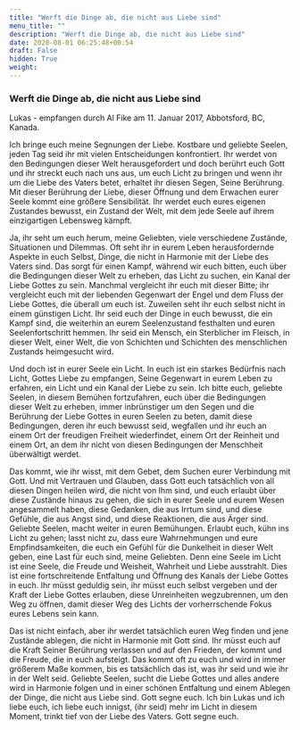 ```yaml
---
title: "Werft die Dinge ab, die nicht aus Liebe sind"
menu_title: ""
description: "Werft die Dinge ab, die nicht aus Liebe sind"
date: 2020-08-01 06:25:48+00:54
draft: False
hidden: True
weight:
---
```

### Werft die Dinge ab, die nicht aus Liebe sind

Lukas - empfangen durch Al Fike am 11. Januar 2017, Abbotsford, BC, Kanada.

Ich bringe euch meine Segnungen der Liebe. Kostbare und geliebte Seelen, jeden Tag seid ihr mit vielen Entscheidungen konfrontiert. Ihr werdet von den Bedingungen dieser Welt herausgefordert und doch berührt euch Gott und ihr streckt euch nach uns aus, um euch Licht zu bringen und wenn ihr um die Liebe des Vaters betet, erhaltet ihr diesen Segen, Seine Berührung. Mit dieser Berührung der Liebe, dieser Öffnung und dem Erwachen eurer Seele kommt eine größere Sensibilität. Ihr werdet euch eures eigenen Zustandes bewusst, ein Zustand der Welt, mit dem jede Seele auf ihrem einzigartigen Lebensweg kämpft.

Ja, ihr seht um euch herum, meine Geliebten, viele verschiedene Zustände, Situationen und Dilemmas. Oft seht ihr in eurem Leben herausfordernde Aspekte in euch Selbst, Dinge, die nicht in Harmonie mit der Liebe des Vaters sind. Das sorgt für einen Kampf, während wir euch bitten, euch über die Bedingungen dieser Welt zu erheben, das Licht zu suchen, ein Kanal der Liebe Gottes zu sein. Manchmal vergleicht ihr euch mit dieser Bitte; ihr vergleicht euch mit der liebenden Gegenwart der Engel und dem Fluss der Liebe Gottes, die überall um euch ist. Zuweilen seht ihr euch selbst nicht in einem günstigen Licht. Ihr seid euch der Dinge in euch bewusst, die ein Kampf sind, die weiterhin an eurem Seelenzustand festhalten und euren Seelenfortschritt hemmen. Ihr seid ein Mensch, ein Sterblicher im Fleisch, in dieser Welt, einer Welt, die von Schichten und Schichten des menschlichen Zustands heimgesucht wird.

Und doch ist in eurer Seele ein Licht. In euch ist ein starkes Bedürfnis nach Licht, Gottes Liebe zu empfangen, Seine Gegenwart in eurem Leben zu erfahren, ein Licht und ein Kanal der Liebe zu sein. Ich bitte euch, geliebte Seelen, in diesem Bemühen fortzufahren, euch über die Bedingungen dieser Welt zu erheben, immer inbrünstiger um den Segen und die Berührung der Liebe Gottes in euren Seelen zu beten, damit diese Bedingungen, deren ihr euch bewusst seid, wegfallen und ihr euch an einem Ort der freudigen Freiheit wiederfindet, einem Ort der Reinheit und einem Ort, an dem ihr nicht von diesen Bedingungen der Menschheit überwältigt werdet.

Das kommt, wie ihr wisst, mit dem Gebet, dem Suchen eurer Verbindung mit Gott. Und mit Vertrauen und Glauben, dass Gott euch tatsächlich von all diesen Dingen heilen wird, die nicht von Ihm sind, und euch erlaubt über diese Zustände hinaus zu gehen, die sich in eurer Seele und eurem Wesen angesammelt haben, diese Gedanken, die aus Irrtum sind, und diese Gefühle, die aus Angst sind, und diese Reaktionen, die aus Ärger sind. Geliebte Seelen, macht weiter in euren Bemühungen. Erlaubt euch, kühn ins Licht zu gehen; lasst nicht zu, dass eure Wahrnehmungen und eure Empfindsamkeiten, die euch ein Gefühl für die Dunkelheit in dieser Welt geben, eine Last für euch sind, meine Geliebten. Denn eine Seele im Licht ist eine Seele, die Freude und Weisheit, Wahrheit und Liebe ausstrahlt. Dies ist eine fortschreitende Entfaltung und Öffnung des Kanals der Liebe Gottes in euch. Ihr müsst geduldig sein, ihr müsst euch selbst vergeben und der Kraft der Liebe Gottes erlauben, diese Unreinheiten wegzubrennen, um den Weg zu öffnen, damit dieser Weg des Lichts der vorherrschende Fokus eures Lebens sein kann.

Das ist nicht einfach, aber ihr werdet tatsächlich euren Weg finden und jene Zustände ablegen, die nicht in Harmonie mit Gott sind. Ihr müsst euch auf die Kraft Seiner Berührung verlassen und auf den Frieden, der kommt und die Freude, die in euch aufsteigt. Das kommt oft zu euch und wird in immer größerem Maße kommen, bis es tatsächlich das ist, was ihr seid und wie ihr in der Welt seid. Geliebte Seelen, sucht die Liebe Gottes und alles andere wird in Harmonie folgen und in einer schönen Entfaltung und einem Ablegen der Dinge, die nicht aus Liebe sind. Gott segne euch. Ich bin Lukas und ich liebe euch, ich liebe euch innigst, (ihr seid) mehr im Licht in diesem Moment, trinkt tief von der Liebe des Vaters. Gott segne euch.
